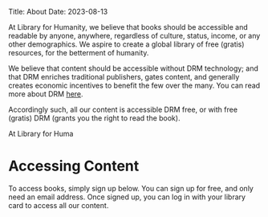 Title: About
Date: 2023-08-13

At Library for Humanity, we believe that books should be accessible and readable by anyone, anywhere, regardless of culture, status, income, or any other demographics. We aspire to create a global library of free (gratis) resources, for the betterment of humanity.

We believe that content should be accessible without DRM technology; and that DRM enriches traditional publishers, gates content, and generally creates economic incentives to benefit the few over the many. You can read more about DRM [here](https://journals.ala.org/index.php/ltr/article/view/7253/9929).

Accordingly such, all our content is accessible DRM free, or with free (gratis) DRM (grants you the right to read the book).

At Library for Huma
# Accessing Content

To access books, simply sign up below. You can sign up for free, and only need an email address. Once signed up, you can log in with your library card to access all our content.

